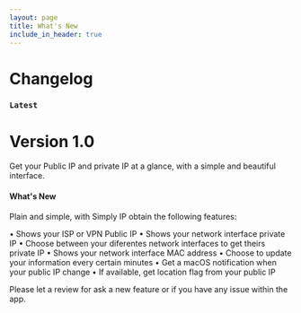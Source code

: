 ```yaml
---
layout: page
title: What's New
include_in_header: true
---
```


# Changelog

### `Latest`
# **Version 1.0**
Get your Public IP and private IP at a glance, with a simple and beautiful interface.
#### What's New
Plain and simple, with Simply IP obtain the following features:

• Shows your ISP or VPN Public IP
• Shows your network interface private IP
• Choose between your diferentes network interfaces to get theirs private IP
• Shows your network interface MAC address
• Choose to update your information every certain minutes
• Get a macOS notification when your public IP change
• If available, get location flag from your public IP

Please let a review for ask a new feature or if you have any issue within the app.
